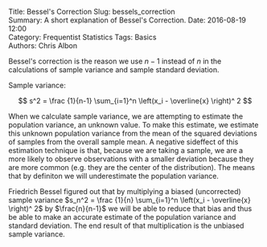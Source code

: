 Title: Bessel's Correction
Slug: bessels_correction  
Summary: A short explanation of Bessel's Correction.
Date: 2016-08-19 12:00  
Category: Frequentist Statistics 
Tags: Basics  
Authors: Chris Albon  

Bessel's correction is the reason we use $n-1$ instead of $n$ in the calculations of sample variance and sample standard deviation.

Sample variance:

$$ s^2 = \frac {1}{n-1} \sum_{i=1}^n  \left(x_i - \overline{x} \right)^ 2 $$

When we calculate sample variance, we are attempting to estimate the population variance, an unknown value. To make this estimate, we estimate this unknown population variance from the mean of the squared deviations of samples from the overall sample mean. A negative sideffect of this estimation technique is that, because we are taking a sample, we are a more likely to observe observations with a smaller deviation because they are more common (e.g. they are the center of the distribution). The means that by definiton we will underestimate the population variance.

Friedrich Bessel figured out that by multiplying a biased (uncorrected) sample variance $s_n^2 = \frac {1}{n} \sum_{i=1}^n  \left(x_i - \overline{x} \right)^ 2$ by $\frac{n}{n-1}$ we will be able to reduce that bias and thus be able to make an accurate estimate of the population variance and standard deviation. The end result of that multiplication is the unbiased sample variance.
